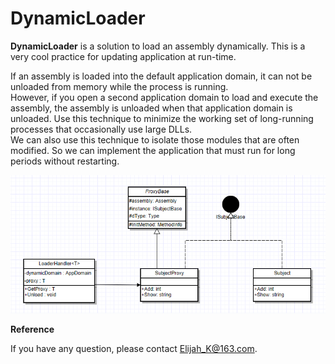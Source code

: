 # DynamicLoader
<strong>DynamicLoader</strong> is a solution to load an assembly dynamically. This is a very cool practice for updating application at run-time.

If an assembly is loaded into the default application domain, it can not be unloaded from memory while the process is running. 
<br />
However, if you open a second application domain to load and execute the assembly, the assembly is unloaded when that application domain is unloaded. Use this technique to minimize the working set of long-running processes that occasionally use large DLLs. 
<br />
We can also use this technique to isolate those modules that are often modified. So we can implement the application that must run for long periods without restarting.

<img src="https://github.com/ElijahKR/DynamicLoader/blob/master/diagram.png" />

<strong>Reference</strong>
<a href="https://msdn.microsoft.com/en-us/library/system.appdomain(v=vs.110).aspx" target="_Blank"><a/>
<a href="http://www.dofactory.com/net/proxy-design-pattern" target="_Blank"><a/>

<p>If you have any question, please contact <a href="mailto:Elijah_K@163.com">Elijah_K@163.com</a>.</p>
